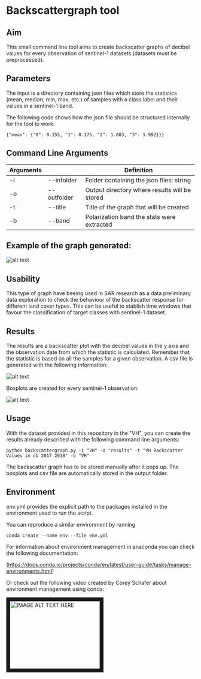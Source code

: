 # Backscattergraph tool 

## Aim

This small command line tool aims to create backscatter graphs of decibel values for every observation
of sentinel-1 datasets (datasets must be preprocessed).

## Parameters

The input is a directory containing json files which store the statistics (mean, median, min, max, etc.)
of samples with a class label and their values in a sentinel-1 band. 

The following code shows how the json file should be structured internally for the tool to work:

```{{"cid":{"0":1,"1":0,"2":1, "3":0},
{"mean": {"0": 0.155, "1": 0.175, "2": 1.883, "3": 1.992}}}
```

## Command Line Arguments


| Arguments |           |  Definition                               |
|-----------|-----------|-------------------------------------------|
|    -i     |--infolder | Folder containing the json files: string  |
|    -o     |--outfolder| Output directory where results will be stored|                                  |
|    -t     |--title    | Title of the graph that will be created   |
|    -b     |--band     | Polarization band the stats were extracted|


## Example of the graph generated:

![alt text](https://github.com/rogeralmengor/90_eovisual/blob/master/results/VH_Backscatter_Values_in_dB_2017_2018.png "db Backscatter values 2017-2018")

## Usability

This type of graph have beeing used in SAR research as a data preliminary data exploration to check the
behaviour of the backscatter response for different land cover types. This can be useful to stablish 
time windows that favour the classification of target classes with sentinel-1 dataset. 


## Results 

The results are a backscatter plot with the decibel values in the y axis and the observation date 
from which the statistic is calculated. Remember that the statistic is based on all the samples for a
given observation. A csv file is generated with the following information:


![alt text](hhttps://github.com/rogeralmengor/90_Backscatter_Graph_Sentinel-1/blob/master/results/VH_Backscatter_Values_in_dB_2017_2018.png "CSV generated")


Boxplots are created for every sentinel-1 observation:

![alt text](https://github.com/rogeralmengor/90_Backscatter_Graph_Sentinel-1/blob/master/results/S1A_IW_GRDH_20170120T054357_VH.png "Boxplots")

## Usage

With the dataset provided in this repository in the "VH", you can create the results already described with the following
command line arguments:

```python backscattergraph.py -i "VH" -o "results" -t "VH Backscatter Values in db 2017 2018" -b "VH"```

The backscatter graph has to be stored manually after it pops
up. The boxplots and csv file are automatically stored in the 
output folder. 

## Environment 

env.yml provides the explicit path to the packages installed in the environment used 
to run the script.

You can reproduce a similar environment by running

```conda create --name env --file env.yml```

For information about environment management in anaconda
you can check the following documentation:

(https://docs.conda.io/projects/conda/en/latest/user-guide/tasks/manage-environments.html)

Or check out the following video created by Corey Schafer
about environment management using conda:

<a href="https://www.youtube.com/watch?v=cY2NXB_Tqq0&t=659s"
target = "_blank"><img src="results/youtube_video.jpg"
alt="IMAGE ALT TEXT HERE" width="240" height="180" border="10" /></a>

